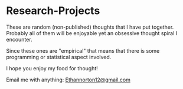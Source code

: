 # Research-Projects

These are random (non-published) thoughts that I have put together. Probably all of them will be enjoyable yet an obsessive thought spiral I encounter. 

Since these ones are "empirical" that means that there is some programming or statistical aspect involved.

I hope you enjoy my food for thought! 

Email me with anything: Ethannorton12@gmail.com
